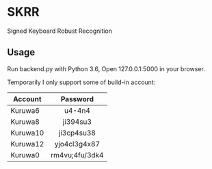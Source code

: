 # SKRR
Signed Keyboard Robust Recognition
## Usage
Run backend.py with Python 3.6, Open 127.0.0.1:5000 in your browser.

Temporarily I only support some of build-in account:


| Account      | Password     |
| ---------- | :-----------:  |
| Kuruwa6     | u4-4n4  |
| Kuruwa8     | ji394su3|
| Kuruwa10     | ji3cp4su38|
| Kuruwa12     | yjo4cl3g4x87|
| Kuruwa0     | rm4vu;4fu/3dk4|

